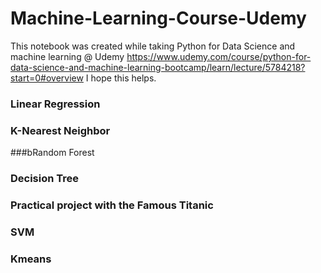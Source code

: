 # Machine-Learning-Course-Udemy
This notebook was created while taking Python for Data Science and machine learning @ Udemy https://www.udemy.com/course/python-for-data-science-and-machine-learning-bootcamp/learn/lecture/5784218?start=0#overview I hope this helps.

### Linear Regression 

### K-Nearest Neighbor

###bRandom Forest

### Decision Tree

### Practical project with the Famous Titanic

### SVM

### Kmeans
